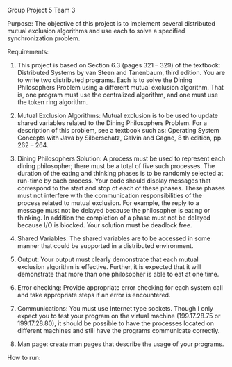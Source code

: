Group Project 5 Team 3


Purpose: The objective of this project is to implement several distributed mutual
exclusion algorithms and use each to solve a specified synchronization problem.

Requirements:
1. This project is based on Section 6.3 (pages 321 – 329) of the textbook:
Distributed Systems by van Steen and Tanenbaum, third edition. You are to write
two distributed programs. Each is to solve the Dining Philosophers Problem
using a different mutual exclusion algorithm. That is, one program must use the
centralized algorithm, and one must use the token ring algorithm.

2. Mutual Exclusion Algorithms: Mutual exclusion is to be used to update shared
variables related to the Dining Philosophers Problem. For a description of this
problem, see a textbook such as: Operating System Concepts with Java by
Silberschatz, Galvin and Gagne, 8 th edition, pp. 262 – 264.

3. Dining Philosophers Solution: A process must be used to represent each dining
philosopher; there must be a total of five such processes. The duration of the
eating and thinking phases is to be randomly selected at run-time by each process.
Your code should display messages that correspond to the start and stop of each
of these phases. These phases must not interfere with the communication
responsibilities of the process related to mutual exclusion. For example, the reply
to a message must not be delayed because the philosopher is eating or thinking.
In addition the completion of a phase must not be delayed because I/O is blocked.
Your solution must be deadlock free.

4. Shared Variables: The shared variables are to be accessed in some manner that
could be supported in a distributed environment.

5. Output: Your output must clearly demonstrate that each mutual exclusion
algorithm is effective. Further, it is expected that it will demonstrate that more
than one philosopher is able to eat at one time.

6. Error checking: Provide appropriate error checking for each system call and take
appropriate steps if an error is encountered.

7. Communications: You must use Internet type sockets. Though I only expect you
to test your program on the virtual machine (199.17.28.75 or 199.17.28.80), it
should be possible to have the processes located on different machines and still
have the programs communicate correctly.

8. Man page: create man pages that describe the usage of your programs.



How to run:



